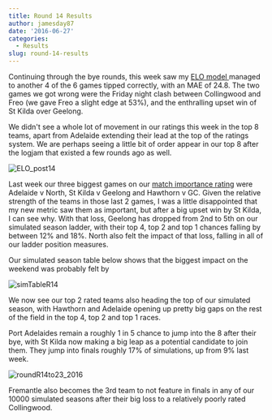 ```yaml
---
title: Round 14 Results
author: jamesday87
date: '2016-06-27'
categories:
  - Results
slug: round-14-results
---
```


Continuing through the bye rounds, this week saw my [ELO model ](http://plussixoneblog.com/2016/05/23/my-elo-rating-system-explained/) managed to another 4 of the 6 games tipped correctly, with an MAE of 24.8. The two games we got wrong were the Friday night clash between Collingwood and Freo (we gave Freo a slight edge at 53%), and the enthralling upset win of St Kilda over Geelong.

We didn't see a whole lot of movement in our ratings this week in the top 8 teams, apart from Adelaide extending their lead at the top of the ratings system. We are perhaps seeing a little bit of order appear in our top 8 after the logjam that existed a few rounds ago as well.

![ELO_post14](http://plussixoneblog.com/img/2016/06/ELO_post14.gif)

Last week our three biggest games on our [ match importance rating](http://plussixoneblog.com/2016/06/16/beyond-the-8-point-game-estimating-match-importance-in-the-afl/) were Adelaide v North, St Kilda v Geelong and Hawthorn v GC. Given the relative strength of the teams in those last 2 games, I was a little disappointed that my new metric saw them as important, but after a big upset win by St Kilda, I can see why. With that loss, Geelong has dropped from 2nd to 5th on our simulated season ladder, with their top 4, top 2 and top 1 chances falling by between 12% and 18%. North also felt the impact of that loss, falling in all of our ladder position measures.

Our simulated season table below shows that the biggest impact on the weekend was probably felt by

![simTableR14](http://plussixoneblog.com/img/2016/06/simTableR14.gif)

We now see our top 2 rated teams also heading the top of our simulated season, with Hawthorn and Adelaide opening up pretty big gaps on the rest of the field in the top 4, top 2 and top 1 races.

Port Adelaides remain a roughly 1 in 5 chance to jump into the 8 after their bye, with St Kilda now making a big leap as a potential candidate to join them. They jump into finals roughly 17% of simulations, up from 9% last week.

![roundR14to23_2016](http://plussixoneblog.com/img/2016/06/roundR14to23_2016.gif)

Fremantle also becomes the 3rd team to not feature in finals in any of our 10000 simulated seasons after their big loss to a relatively poorly rated Collingwood.
